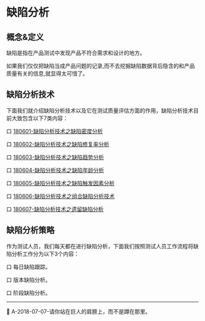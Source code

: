 
# 缺陷分析

## 概念&定义
缺陷是指在产品测试中发现产品不符合需求和设计的地方。  

如果我们仅仅把缺陷当成产品问题的记录,而不去挖掘缺陷数据背后隐含的和产品质量有关的信息,就显得太可惜了。   

## 缺陷分析技术
下面我们就介绍缺陷分析技术以及它在测试质量评估方面的作用，缺陷分析技术目前大致包含以下7类内容：

<!--下面介绍缺陷分析技术，以及缺陷分析技术在产品质量评估方面的作用，并讨论如何将这些分析技术组合起来，从而能够对产品质量进行较为全面的评估。-->

口  [180601-缺陷分析技术之缺陷密度分析](books/缺陷密度分析.md)

口  [180602-缺陷分析技术之缺陷修复率分析](books/缺陷修复率分析.md)

口  [180603-缺陷分析技术之缺陷趋势分析](books/缺陷趋势分析.md)

口  [180604-缺陷分析技术之缺陷年龄分析](books/缺陷年龄分析.md)

口  [180605-缺陷分析技术之缺陷触发因素分析](books/缺陷触发因素分析.md)

口  [180606-缺陷分析技术之组合缺陷分析技术](books/组合缺陷分析技术.md)

口  [180607-缺陷分析技术之遗留缺陷分析](books/遗留缺陷分析.md)

## 缺陷分析策略
作为测试人员，我们每天都在进行缺陷分析，下面我们按照测试人员工作流程将缺陷分析工作分为以下3个内容：

口 每日缺陷跟踪。

口 版本缺陷分析。

口 阶段缺陷分析。

* * *
:bell: A-2018-07-07-请你站在巨人的肩膀上，而不是蹲在那里。
